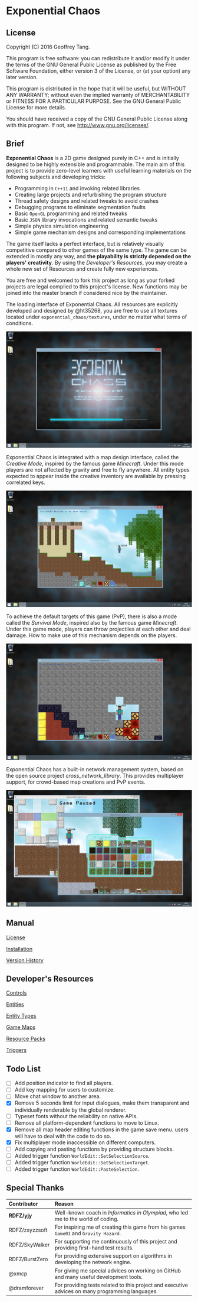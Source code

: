 
# Exponential Chaos

## License

Copyright (C) 2016  Geoffrey Tang.

This program is free software: you can redistribute it and/or modify
it under the terms of the GNU General Public License as published by
the Free Software Foundation, either version 3 of the License, or
(at your option) any later version.

This program is distributed in the hope that it will be useful,
but WITHOUT ANY WARRANTY; without even the implied warranty of
MERCHANTABILITY or FITNESS FOR A PARTICULAR PURPOSE.  See the
GNU General Public License for more details.

You should have received a copy of the GNU General Public License
along with this program. If not, see <http://www.gnu.org/licenses/>.

## Brief

**Exponential Chaos** is a 2D game designed purely in C++ and is initially
designed to be highly extensible and programmable. The main aim of this project
is to provide zero-level learners with useful learning materials on the following
subjects and developing tricks:

 * Programming in `C++11` and invoking related libraries
 * Creating large projects and refurbishing the program structure
 * Thread safety designs and related tweaks to avoid crashes
 * Debugging programs to eliminate segmentation faults
 * Basic `OpenGL` programming and related tweaks
 * Basic `JSON` library invocations and related semantic tweaks
 * Simple physics simulation engineering
 * Simple game mechanism designs and corresponding implementations

The game itself lacks a perfect interface, but is relatively visually competitive
compared to other games of the same type. The game can be extended in mostly
any way, and **the playability is strictly depended on the players' creativity**.
By using the *Developer's Resources*, you may create a whole new set of Resources
and create fully new experiences.

You are free and welcomed to fork this project as long as your forked projects
are legal complied to this project's license. New functions may be joined into
the master branch if considered nice by the maintainer.

The loading interface of Exponential Chaos. All resources are explicitly
developed and designed by @ht35268, you are free to use all textures located
under `exponential_chaos/textures`, under no matter what terms of conditions.

![Main menu](./documentation/img_load.png)

Exponential Chaos is integrated with a map design interface, called the *Creative
Mode*, inspired by the famous game *Minecraft*. Under this mode players are not
affected by gravity and free to fly anywhere. All entity types expected to
appear inside the creative inventory are available by pressing correlated keys.

![Creative Mode](./documentation/img_creative.png)

To achieve the default targets of this game (PvP), there is also a mode called
the *Survival Mode*, inspired also by the famous game *Minecraft*. Under this
game mode, players can throw projectiles at each other and deal damage. How to
make use of this mechanism depends on the players.

![Survival Mode](./documentation/img_survival.png)

Exponential Chaos has a built-in network management system, based on the open
source project *cross_network_library*. This provides multiplayer support, for
crowd-based map creations and PvP events.

![Multiplayer](./documentation/img_multiplayer.png)

## Manual

[License](./documentation/license.md)

[Installation](./documentation/installation.md)

[Version History](./documentation/updates.md)

## Developer's Resources

[Controls](./documentation/controls.md)

[Entities](./documentation/entities.md)

[Entity Types](./documentation/entitytypes.md)

[Game Maps](./documentation/gamemaps.md)

[Resource Packs](./documentation/resourcepacks.md)

[Triggers](./documentation/triggers.md)

## Todo List

 - [ ] Add position indicator to find all players.
 - [ ] Add key mapping for users to customize.
 - [ ] Move chat window to another area.
 - [x] Remove 5 seconds limit for input dialogues, make them transparent and individually renderable by the global renderer.
 - [ ] Typeset fonts without the reliability on native APIs.
 - [ ] Remove all platform-dependent functions to move to Linux.
 - [x] Remove all map header editing functions in the game save menu. users will have to deal with the code to do so.
 - [x] Fix multiplayer mode inaccessible on different computers.
 - [ ] Add copying and pasting functions by providing structure blocks.
 - [ ] Added trigger function `WorldEdit::SetSelectionSource`.
 - [ ] Added trigger function `WorldEdit::SetSelectionTarget`.
 - [ ] Added trigger function `WorldEdit::PasteSelection`.

## Special Thanks

| Contributor    | Reason                                                                                           |
| :------------- | :----------------------------------------------------------------------------------------------- |
| **RDFZ/yjy**   | Well-known coach in *Informatics in Olympiad*, who led me to the world of coding.                |
| RDFZ/zsyzzsoft | For inspiring me of creating this game from his games ```Game01``` and ```Gravity Hazard```.     |
| RDFZ/SkyWalker | For supporting me continuously of this project and providing first-hand test results.            |
| RDFZ/BurstZero | For providing extensive support on algorithms in developing the network engine.                  |
| @xmcp          | For giving me special advices on working on GitHub and many useful development tools.            |
| @dramforever   | For providing tests related to this project and executive advices on many programming languages. |

